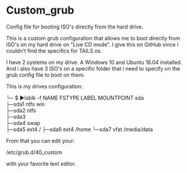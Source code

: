 # Custom_grub
Config file for booting ISO's directly from the hard drive.

This is a custom grub configuration that allows me to boot directly from ISO's on my hard drive on "Live CD mode". I give this on GitHub since i couldn't find the specifics for TAILS os.

I have 2 systems on my drive. A Windows 10 and Ubuntu 16.04 installed. And i also have 3 ISO's on a specific folder that i need to specify on the grub config file to boot on them.

This is my drives configuration:

└─ $ ▶lsblk -f
NAME   FSTYPE   LABEL      MOUNTPOINT
sda                                                        
├─sda1 ntfs     win                        
├─sda2 ntfs                                
├─sda3                                                     
├─sda4 swap            
├─sda5 ext4                /
├─sda6 ext4                /home
└─sda7 vfat                /media/data

From that you can edit your:

/etc/grub.d/40_custom

with your favorite text editor.
